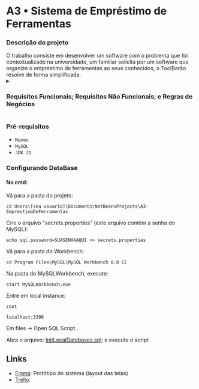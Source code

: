 <div>
  <h1> A3 • Sistema de Empréstimo de Ferramentas</h1>
 </div>

<div>
  <h3>Descrição do projeto</h3>
  O trabalho consiste em desenvolver um software com o problema que foi contextualizado na universidade, um familiar solicita por um software que organize o emprestimo de ferramentas ao seus conhecidos, o ToolBarão   resolve de forma simplificada.
</div>

<details>
  <summary><h3> Requisitos Funcionais; Requisitos Não Funcionais; e Regras de Negócios </h3></summary>
  
  - #### `RF01:` O sistema deve incluir uma base de dados editável de ferramentas com: nome, marca e preço de aquisição.
  - #### `RF02:` O sistema deve incluir uma base de dados editável de amigos com: nome e telefone.
  - #### `RF03:` O sistema deve associar ferramentas aos amigos em uma relação de empréstimo.
  - #### `RF04:` O sistema deve registrar todos os empréstimos e devoluções.
  - #### `RF05:` O sistema deve gerar relatórios, incluindo: quem fez mais empréstimos e quem nunca devolveu.
  - #### `RF06:` O sistema deve emitir mensagem caso alguém fazendo um empréstimo novo ainda tenha alguma ferramenta para devolver.
  - #### `RNF01:` Rodar localmente no computador dele.
  - #### `RN01:` Para o amigo, é necessário fornecer nome, cpf, email e número

  
</details>

### Pré-requisitos
-  `Maven`
-  `MySQL`
-  `JDK 21`

### Configurando DataBase
#### No cmd:
Vá para a pasta do projeto:
```
cd Users\[seu usuario]\Documents\NetBeansProjects\A3-EmprestimoDeFerramentas
```
Crie o arquivo "secrets.properties" (este arquivo contém a senha do MySQL):
```
echo sql.password=SUASENHAAQUI >> secrets.properties
```

Vá para a pasta do Workbench:
```
cd Program Files\MySQL\MySQL Workbench 8.0 CE
```
Na pasta do MySQLWorkbench, execute:
```
start MySQLWorkbench.exe
```

Entre em local instance:

`root`

`localhost:3306`

Em files -> Open SQL Script..

Abra o arquivo: [InitLocalDatabases.sql](https://github.com/JoaoHenriqueProg/A3-EmprestimoDeFerramentas/blob/master/InitLocalDatabases.sql); e execute o script

## Links 
- [Figma](https://www.figma.com/design/b7jf8PMz4qv7Ermevyh7bP/Emprestimo-de-Ferramentas?node-id=0-1&t=zij1dm1fnF6MHrjO-0): Protótipo do sistema (layout das telas)
- [Trello]():
